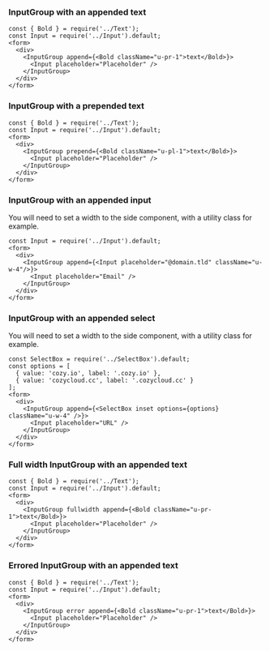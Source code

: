 ### InputGroup with an appended text

```
const { Bold } = require('../Text');
const Input = require('../Input').default;
<form>
  <div>
    <InputGroup append={<Bold className="u-pr-1">text</Bold>}>
      <Input placeholder="Placeholder" />
    </InputGroup>
  </div>
</form>
```

### InputGroup with a prepended text

```
const { Bold } = require('../Text');
const Input = require('../Input').default;
<form>
  <div>
    <InputGroup prepend={<Bold className="u-pl-1">text</Bold>}>
      <Input placeholder="Placeholder" />
    </InputGroup>
  </div>
</form>
```

### InputGroup with an appended input

You will need to set a width to the side component, with a utility class for example.

```
const Input = require('../Input').default;
<form>
  <div>
    <InputGroup append={<Input placeholder="@domain.tld" className="u-w-4"/>}>
      <Input placeholder="Email" />
    </InputGroup>
  </div>
</form>
```

### InputGroup with an appended select

You will need to set a width to the side component, with a utility class for example.

```
const SelectBox = require('../SelectBox').default;
const options = [
  { value: 'cozy.io', label: '.cozy.io' },
  { value: 'cozycloud.cc', label: '.cozycloud.cc' }
];
<form>
  <div>
    <InputGroup append={<SelectBox inset options={options} className="u-w-4" />}>
      <Input placeholder="URL" />
    </InputGroup>
  </div>
</form>
```

### Full width InputGroup with an appended text

```
const { Bold } = require('../Text');
const Input = require('../Input').default;
<form>
  <div>
    <InputGroup fullwidth append={<Bold className="u-pr-1">text</Bold>}>
      <Input placeholder="Placeholder" />
    </InputGroup>
  </div>
</form>
```

### Errored InputGroup with an appended text

```
const { Bold } = require('../Text');
const Input = require('../Input').default;
<form>
  <div>
    <InputGroup error append={<Bold className="u-pr-1">text</Bold>}>
      <Input placeholder="Placeholder" />
    </InputGroup>
  </div>
</form>
```

